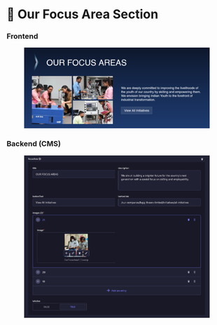 # 📎 Our Focus Area Section

### **Frontend**

<figure><img src="../../.gitbook/assets/our-focus-area-section.png" alt=""><figcaption></figcaption></figure>

### Backend (CMS)

<figure><img src="../../.gitbook/assets/our-focus-area-section-cms.png" alt=""><figcaption></figcaption></figure>
